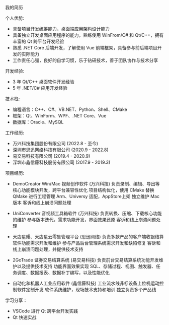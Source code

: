 我的简历

个人优势:
- 具备项目开发统筹能力，桌面端应用架构设计能力
- 具备独立开发桌面应用程序的能力，熟练使用 WinFrom/C# 和 Qt/C++，拥有丰富的 Qt 跨平台开发经验
- 熟悉 .NET Core 后端开发，了解使用 Vue 前端框架，具备参与前后端项目开发的实际能力
- 工作责任心强，良好的自学习惯，乐于钻研技术，善于团队协作与技术分享

开发经验:
- 3 年 Qt/C++ 桌面软件开发经验
- 5 年 .NET/C# 应用开发经验

技术栈:
- 编程语言：C++、C#、VB.NET、Python、Shell、CMake
- 框架：Qt、WinForm、WPF、.NET Core、Vue
- 数据库：Oracle、MySQL


工作经历:
- 万兴科技集团股份有限公司 (2022.8 - 至今)
- 深圳市思迅网络科技有限公司 (2020.9 - 2022.8)
- 易交易科技有限公司 (2019.4 - 2020.9)
- 深圳市鑫信藤科技股份有限公司 (2017.9 - 2019.3)

项目经历:
- DemoCreator Win/Mac 视频创作软件 (万兴科技)
    负责录制、编辑、导出等核心功能模块开发，跨平台兼容性优化
    项目结构优化，使用 CMake 替换 QMake 进行工程管理
    Arm、Universy 适配，AppStore上架
    独立维护 Mac 版本
    客诉和线上崩溃问题处理

- UniConverter 音视频工具箱软件 (万兴科技)
    负责转换、压缩、下载核心功能的维护
    参与版本迭代，需求功能开发，界面效果还原
    客诉和线上崩溃问题处理

- 天店星耀、天店星云零售管理平台 (思迅网络)
    负责多款产品的客户端收银结算软件功能需求开发和维护
    参与产品后台管理系统需求开发和缺陷修复
    客诉和线上崩溃问题处理，并提供技术支持

- 2GoTrade 证券交易结算系统 (易交易科技)
    负责前台交易结算系统功能开发维护以及提供技术支持
    功能界面效果实现
    SQL、存储过程、视图、触发器、任务调度、数据报表、数据补丁编写，以及性能优化

- 自动化和机器人工业应用软件 (鑫信藤科技)
    工业流水线非标设备上位机运动控制软件定制开发
    软件系统维护，现场技术支持和培训
    独立负责多个产品线


学习分享：
- VSCode 进行 Qt 跨平台开发实践
- Qt 快速实战

